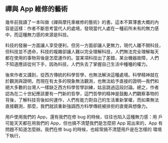 禪與 App 維修的藝術
-------------------

幾年前我讀了一本叫做《禪與摩托車維修的藝術》的書。這本不算薄書大概的內
容是這樣：作者不斷思考當代人的處境，發現當代人處在一種前所未有的無力感
中，而這種無力感的來源是科技。

科技的發展一方面讓人享受便利，但另一方面卻讓人更無力，現代人離不開科技，
但科技並不透命，科技的複雜卻讓人難以完全理解科技，人們無法完全理解每天
都在使用的事物背後是怎麼運作的。當某項科技出了差錯，某台機器故障，人們
不知道應該從何下手，因為科技，人們失去了掌握自己生活中種種的權力。

後來作者又講到，從西方傳統的科學哲學，也無法解決這種處境。科學精神就在
於觀測與證明，而現在有太多的現象無法觀測，也無法給予直接的證明—我們和
絕大多數的台灣人一樣缺乏西方科學哲學訓練，姑且跳過這段討論。總之，作者
認為在二十世紀應該要有一門新的哲學，這門哲學的精神是鼓勵人們觀察事物的
背後，了解科技背後如何運作，人們有能力對自己的生活重新掌權，而如果無法
直接觀測，那麼，我們就該重新強調西方科學傳統被排拒的直覺與想像力。

用戶使用我們的 App，還有我們在修 bug 的時候，往往也陷入這種無力感：用
戶可能天天都在用我們的 App，但也搞不清楚我們是怎麼把 App 寫出來的，App
有問題不知道怎麼辦。我們在修 bug 的時候，也經常搞不清楚用戶是在怎樣的
環境下執行，
